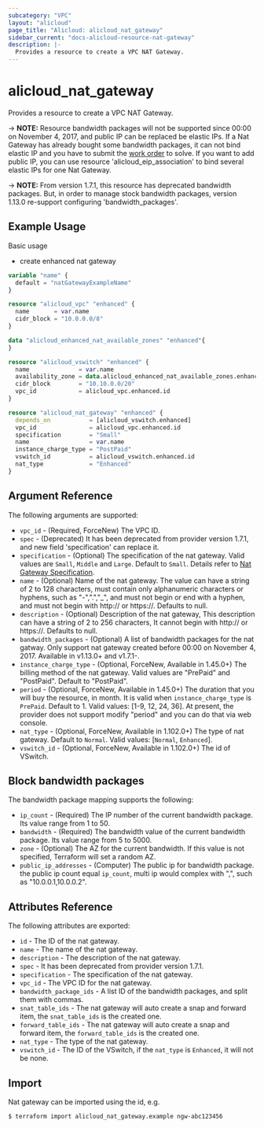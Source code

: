 ```yaml
---
subcategory: "VPC"
layout: "alicloud"
page_title: "Alicloud: alicloud_nat_gateway"
sidebar_current: "docs-alicloud-resource-nat-gateway"
description: |-
  Provides a resource to create a VPC NAT Gateway.
---
```


# alicloud\_nat\_gateway

Provides a resource to create a VPC NAT Gateway.


-> **NOTE:** Resource bandwidth packages will not be supported since 00:00 on November 4, 2017, and public IP can be replaced be elastic IPs.
If a Nat Gateway has already bought some bandwidth packages, it can not bind elastic IP and you have to submit the [work order](https://selfservice.console.aliyun.com/ticket/createIndex) to solve.
If you want to add public IP, you can use resource 'alicloud_eip_association' to bind several elastic IPs for one Nat Gateway.

-> **NOTE:** From version 1.7.1, this resource has deprecated bandwidth packages.
But, in order to manage stock bandwidth packages, version 1.13.0 re-support configuring 'bandwidth_packages'.


## Example Usage

Basic usage

- create enhanced nat gateway
```terraform
variable "name" {
  default = "natGatewayExampleName"
}

resource "alicloud_vpc" "enhanced" {
  name       = var.name
  cidr_block = "10.0.0.0/8"
}

data "alicloud_enhanced_nat_available_zones" "enhanced"{
}

resource "alicloud_vswitch" "enhanced" {
  name              = var.name
  availability_zone = data.alicloud_enhanced_nat_available_zones.enhanced.zones.0.zone_id
  cidr_block        = "10.10.0.0/20"
  vpc_id            = alicloud_vpc.enhanced.id
}

resource "alicloud_nat_gateway" "enhanced" {
  depends_on           = [alicloud_vswitch.enhanced]
  vpc_id               = alicloud_vpc.enhanced.id
  specification        = "Small"
  name                 = var.name
  instance_charge_type = "PostPaid"
  vswitch_id           = alicloud_vswitch.enhanced.id
  nat_type             = "Enhanced"
}
```

## Argument Reference

The following arguments are supported:

* `vpc_id` - (Required, ForceNew) The VPC ID.
* `spec` - (Deprecated) It has been deprecated from provider version 1.7.1, and new field 'specification' can replace it.
* `specification` - (Optional) The specification of the nat gateway. Valid values are `Small`, `Middle` and `Large`. Default to `Small`. Details refer to [Nat Gateway Specification](https://www.alibabacloud.com/help/doc-detail/42757.htm).
* `name` - (Optional) Name of the nat gateway. The value can have a string of 2 to 128 characters, must contain only alphanumeric characters or hyphens, such as "-",".","_", and must not begin or end with a hyphen, and must not begin with http:// or https://. Defaults to null.
* `description` - (Optional) Description of the nat gateway, This description can have a string of 2 to 256 characters, It cannot begin with http:// or https://. Defaults to null.
* `bandwidth_packages` - (Optional) A list of bandwidth packages for the nat gatway. Only support nat gateway created before 00:00 on November 4, 2017. Available in v1.13.0+ and v1.7.1-.
* `instance_charge_type` - (Optional, ForceNew, Available in 1.45.0+) The billing method of the nat gateway. Valid values are "PrePaid" and "PostPaid". Default to "PostPaid".
* `period` - (Optional, ForceNew, Available in 1.45.0+) The duration that you will buy the resource, in month. It is valid when `instance_charge_type` is `PrePaid`. Default to 1. Valid values: [1-9, 12, 24, 36]. At present, the provider does not support modify "period" and you can do that via web console.
* `nat_type` - (Optional, ForceNew, Available in 1.102.0+) The type of nat gateway. Default to `Normal`. Valid values: [`Normal`, `Enhanced`].
* `vswitch_id` - (Optional, ForceNew, Available in 1.102.0+) The id of VSwitch.

## Block bandwidth packages
The bandwidth package mapping supports the following:

* `ip_count` - (Required) The IP number of the current bandwidth package. Its value range from 1 to 50.
* `bandwidth` - (Required) The bandwidth value of the current bandwidth package. Its value range from 5 to 5000.
* `zone` - (Optional) The AZ for the current bandwidth. If this value is not specified, Terraform will set a random AZ.
* `public_ip_addresses` - (Computer) The public ip for bandwidth package. the public ip count equal `ip_count`, multi ip would complex with ",", such as "10.0.0.1,10.0.0.2".

## Attributes Reference

The following attributes are exported:

* `id` - The ID of the nat gateway.
* `name` - The name of the nat gateway.
* `description` - The description of the nat gateway.
* `spec` - It has been deprecated from provider version 1.7.1.
* `specification` - The specification of the nat gateway.
* `vpc_id` - The VPC ID for the nat gateway.
* `bandwidth_package_ids` - A list ID of the bandwidth packages, and split them with commas.
* `snat_table_ids` - The nat gateway will auto create a snap and forward item, the `snat_table_ids` is the created one.
* `forward_table_ids` - The nat gateway will auto create a snap and forward item, the `forward_table_ids` is the created one.
* `nat_type` - The type of the nat gateway.
* `vswitch_id` - The ID of the VSwitch, if the `nat_type` is `Enhanced`, it will not be none. 

## Import

Nat gateway can be imported using the id, e.g.

```
$ terraform import alicloud_nat_gateway.example ngw-abc123456
```

